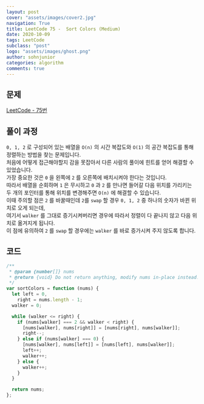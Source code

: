 ```yaml
---
layout: post
cover: "assets/images/cover2.jpg"
navigation: True
title: LeetCode 75 -  Sort Colors (Medium)
date: 2020-10-09
tags: LeetCode
subclass: "post"
logo: "assets/images/ghost.png"
author: sohnjunior
categories: algorithm
comments: true
---
```


## 문제

[LeetCode - 75번](https://leetcode.com/problems/sort-colors/)

## 풀이 과정

`0, 1, 2` 로 구성되어 있는 배열을 `O(n)` 의 시간 복잡도와 `O(1)` 의 공간 복잡도를 통해 정렬하는 방법을 찾는 문제입니다. <br>
처음에 어떻게 접근해야할지 감을 못잡아서 다른 사람의 풀이에 힌트를 얻어 해결할 수 있었습니다. <br>
가장 중요한 것은 `0` 을 왼쪽에 `2` 를 오른쪽에 배치시켜야 한다는 것입니다. <br>
따라서 배열을 순회하며 `1` 은 무시하고 `0` 과 `2` 를 만나면 들어갈 다음 위치를 가리키는 두 개의 포인터를 통해 위치를 변경해주면 `O(n)` 에 해결할 수 있습니다. <br>
이때 주의할 점은 `2` 를 바꿀때인데 `2`를 `swap` 할 경우 `0, 1, 2` 중 하나의 숫자가 바뀐 위치로 오게 되는데, <br>
여기서 `walker` 를 그대로 증기시켜버리면 경우에 따라서 정렬이 다 끝나지 않고 다음 위치로 옮겨지게 됩니다. <br>
이 점에 유의하여 `2` 를 `swap` 할 경우에는 `walker` 를 바로 증가시켜 주지 않도록 합니다. <br>

## 코드

```javascript
/**
 * @param {number[]} nums
 * @return {void} Do not return anything, modify nums in-place instead.
 */
var sortColors = function (nums) {
  let left = 0,
    right = nums.length - 1;
  walker = 0;

  while (walker <= right) {
    if (nums[walker] === 2 && walker < right) {
      [nums[walker], nums[right]] = [nums[right], nums[walker]];
      right--;
    } else if (nums[walker] === 0) {
      [nums[walker], nums[left]] = [nums[left], nums[walker]];
      left++;
      walker++;
    } else {
      walker++;
    }
  }

  return nums;
};
```
